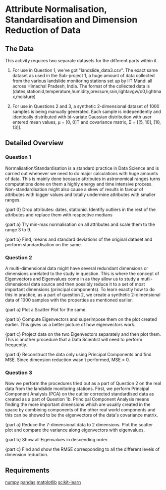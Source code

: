 # Attribute Normalisation, Standardisation and Dimension Reduction of Data


## The Data

This activity requires two separate datasets for the different parts within it.

1. For use in Question 1, we've got "landslide_data3.csv". The exact same dataset as used in the Sub-project 1, a huge amount 
   of data collected from the various landslide monitoring stations set up by IIT Mandi all across Himachal Pradesh, India. 
   The format of the collected data is 
   (dates,stationid,temperature,humidity,pressure,rain,lightavgw/o0,lightmax,moisture)

2. For use in Questions 2 and 3, a synthetic 2-dimensional dataset of 1000 samples is being manually generated. Each sample is
   independently and identically distributed with bi-variate Gaussian distribution with user entered mean values, μ = [0, 0]T
   and covariance matrix, Σ = [[5, 10], [10, 13]].


## Detailed Overview

### Question 1
Normalisation/Standardisation is a standard practice in Data Science and is carried out whenever we need to do major calculations
with huge amounts of data. This is mainly done because attributes in astronomical ranges turns computations done on them a highly
energy and time intensive process. Non-standardisation might also cause a skew of results in favour of attributes with bigger
values and totally undermine attributes with smaller ranges.

{part 0} Drop attributes: dates, stationid. Identify outliers in the rest of the attributes and replace them with respective medians

{part a} Try min-max normalisation on all attributes and scale them to the range 3 to 9.

{part b} Find, means and standard deviations of the original dataset and perform standardisation on the same. 

### Question 2
A multi-dimensional data might have several redundant dimensions or dimensions unrelated to the study in question. This is where the 
concept of Eigenvectors and Eigenvalues come in as they allow us to study a mutli-dimensional data source and then possibly reduce it
to a set of most important dimensions (principal components).
To learn exactly how to do this in practice, as a part of question 2, we create a synthetic 2-dimensional data of 1000 samples with 
the properties as mentioned earlier.

{part a} Plot a Scatter Plot for the same.

{part b} Compute Eigenvectors and superimpose them on the plot created earlier. This gives us a better picture of how eigenvectors work.

{part c} Project data on the two Eigenvectors separately and then plot them. This is another procedure that a Data Scientist will
need to perform frequently.

{part d} Reconstruct the data only using Principal Components and find MSE. Since dimension reduction wasn't performed, MSE = 0.

### Question 3
Now we perform the procedures tried out as a part of Question 2 on the real data from the landslide monitoring stations.
First, we perform Principal Component Analysis (PCA) on the outlier corrected standardised data as created as a part of Question 1b.
Principal Component Analysis means finding the more important dimensions which are usually created in the space by combining 
components of the other real world components and this can be showed to be the eigenvectors of the data's covariance matrix.

{part a} Reduce the 7-dimensional data to 2 dimensions. Plot the scatter plot and compare the variance along eigenvectors with
eigenvalues.

{part b} Show all Eigenvalues in descending order.

{part c} Find and show the RMSE corresponding to all the different levels of dimension reduction.


## Requirements

[numpy](https://numpy.org/)
[pandas](https://pandas.pydata.org/)
[matplotlib](https://matplotlib.org/)
[scikit-learn](https://scikit-learn.org/)